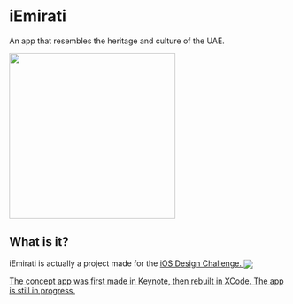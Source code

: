# iEmirati
An app that resembles the heritage and culture of the UAE.

<img src = "https://github.com/user-attachments/assets/bad2f6c5-c4cf-4d9c-bd83-b0815325c94c" width = 300 align = "center">


## What is it?
iEmirati is actually a project made for the <a href="https://iosdesign.ae/">iOS Design Challenge.
<img src="https://framerusercontent.com/images/f8CxEVevDLwXgXtOhOIr47dsg6E.png" align="center">

The concept app was first made in Keynote, then rebuilt in XCode.
The app is still in progress.

